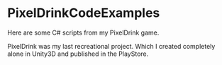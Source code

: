 # PixelDrinkCodeExamples
 Here are some C# scripts from my PixelDrink game. 

PixelDrink was my last recreational project. Which I created completely alone in Unity3D and published in the PlayStore.
